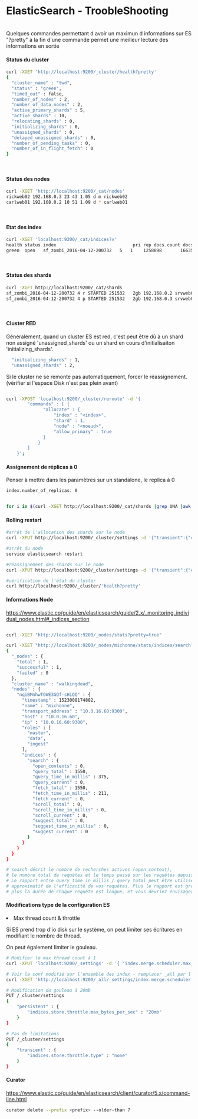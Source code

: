 ElasticSearch - TroobleShooting
==
<br/>
Quelques commandes permettant d avoir un maximun d informations sur ES
"?pretty" à la fin d'une commande permet une meilleur lecture des informations en sortie

#### Status du cluster

```bash
curl -XGET 'http://localhost:9200/_cluster/health?pretty'
{
  "cluster_name" : "twd",
  "status" : "green",
  "timed_out" : false,
  "number_of_nodes" : 2,
  "number_of_data_nodes" : 2,
  "active_primary_shards" : 5,
  "active_shards" : 10,
  "relocating_shards" : 0,
  "initializing_shards" : 0,
  "unassigned_shards" : 0,
  "delayed_unassigned_shards" : 0,
  "number_of_pending_tasks" : 0,
  "number_of_in_flight_fetch" : 0
}

```
</br>

#### Status des nodes

```bash
curl -XGET 'http://localhost:9200/_cat/nodes'
rickweb02 192.168.0.3 23 43 1.05 d m rickweb02
carlweb01 192.168.0.2 10 51 1.09 d * carlweb01
```
</br>

#### Etat des index

```bash
curl -XGET 'localhost:9200/_cat/indices?v'
health status index                             pri rep docs.count docs.deleted store.size pri.store.size
green  open   sf_zombi_2016-04-12-200732   5   1    1258898       166350     20.7gb         10.3gb
```
</br>

#### Status des shards

```bash
curl -XGET http://localhost:9200/_cat/shards
sf_zombi_2016-04-12-200732 4 r STARTED 251532   2gb 192.168.0.2 srvweb01
sf_zombi_2016-04-12-200732 4 p STARTED 251532   2gb 192.168.0.3 srvweb02
```
</br>

#### Cluster RED

Généralement, quand un cluster ES est red, c'est peut être dû à un shard non assigné 'unassigned_shards' ou un shard en cours d'initialisaiton 'initializing_shards'.

```bash
  "initializing_shards" : 1,
  "unassigned_shards" : 2,
```

Si le cluster ne se remonte pas automatiquement, forcer le réassignement. (vérifier si l'espace Disk n'est pas plein avant)

```bash

curl -XPOST 'localhost:9200/_cluster/reroute' -d '{
        "commands" : [ {
              "allocate" : {
                  "index" : "<index>",
                  "shard" : 1,
                  "node" : "<noeud>",
                  "allow_primary" : true
              }
            }
        ]
    }';
```

#### Assignement de réplicas à 0

Penser à mettre dans les paramètres sur un standalone, le replica à 0
```bash
index.number_of_replicas: 0
```

```bash

for i in $(curl -XGET http://localhost:9200/_cat/shards |grep UNA |awk {'print $1'}) ; do curl -XPUT 'localhost:9200/'$i'/_settings' -d '{"number_of_replicas": 0}' ; done

```


#### Rolling restart

```bash
#arrêt de l'allocation des shards sur le node
curl -XPUT http://localhost:9200/_cluster/settings -d '{"transient":{"cluster.routing.allocation.enable":"none"}}'

#arrêt du node
service elasticsearch restart

#réassignement des shards sur le node
curl -XPUT http://localhost:9200/_cluster/settings -d '{"transient":{"cluster.routing.allocation.enable":"all"}}'

#vérification de l'état du cluster
curl http://localhost:9200/_cluster/'health?pretty'

```

#### Informations Node

https://www.elastic.co/guide/en/elasticsearch/guide/2.x/_monitoring_individual_nodes.html#_indices_section

```bash

curl -XGET "http://localhost:9200/_nodes/stats?pretty=true"

curl -XGET "http://localhost:9200/_nodes/michonne/stats/indices/search?pretty"
{   
  "_nodes" : {
    "total" : 1,
    "successful" : 1,
    "failed" : 0
  },
  "cluster_name" : "walkingdead",
  "nodes" : {
    "nqiBMnhwTGWE3GQf-sHiQQ" : {
      "timestamp" : 1523008174882,
      "name" : "michonne",
      "transport_address" : "10.0.16.60:9300",
      "host" : "10.0.16.60",
      "ip" : "10.0.16.60:9300",
      "roles" : [
        "master",
        "data",
        "ingest"
      ],
      "indices" : {
        "search" : {
          "open_contexts" : 0,
          "query_total" : 1550,
          "query_time_in_millis" : 375,
          "query_current" : 0,
          "fetch_total" : 1550,
          "fetch_time_in_millis" : 211,
          "fetch_current" : 0,
          "scroll_total" : 0,
          "scroll_time_in_millis" : 0,
          "scroll_current" : 0,
          "suggest_total" : 0,
          "suggest_time_in_millis" : 0,
          "suggest_current" : 0
        }
      }
    }
  }
}  

# search décrit le nombre de recherches actives (open_context),
# le nombre total de requêtes et le temps passé sur les requêtes depuis le démarrage du nœud.
# Le rapport entre query_time_in_millis / query_total peut être utilisé comme indicateur
# approximatif de l'efficacité de vos requêtes. Plus le rapport est grand,
# plus la durée de chaque requête est longue, et vous devriez envisager un réglage/optimisation.

```

#### Modifications type de la configuration ES

<li> Max thread count & throttle </li>

Si ES prend trop d'io disk sur le système, on peut limiter ses écritures en modifiant le nombre de thread.

On peut également limiter le gouleau.

```bash
# Modifier le max thread count à 1
curl -XPUT 'localhost:9200/_settings' -d '{ "index.merge.scheduler.max_thread_count" : 1}'

# Voir la conf modifié sur l'ensemble des index - remplacer _all par l'index si on veut cibler
curl -XGET 'http://localhost:9200/_all/_settings/index.merge.scheduler.max_*?pretty'

# Modification du gouleau à 20mb
PUT /_cluster/settings
{
    "persistent" : {
        "indices.store.throttle.max_bytes_per_sec" : "20mb"
    }
}

# Pas de limitations
PUT /_cluster/settings
{
    "transient" : {
        "indices.store.throttle.type" : "none" ￼
    }
}

```

#### Curator

https://www.elastic.co/guide/en/elasticsearch/client/curator/5.x/command-line.html

```bash
curator delete --prefix <prefix> --older-than 7
```
